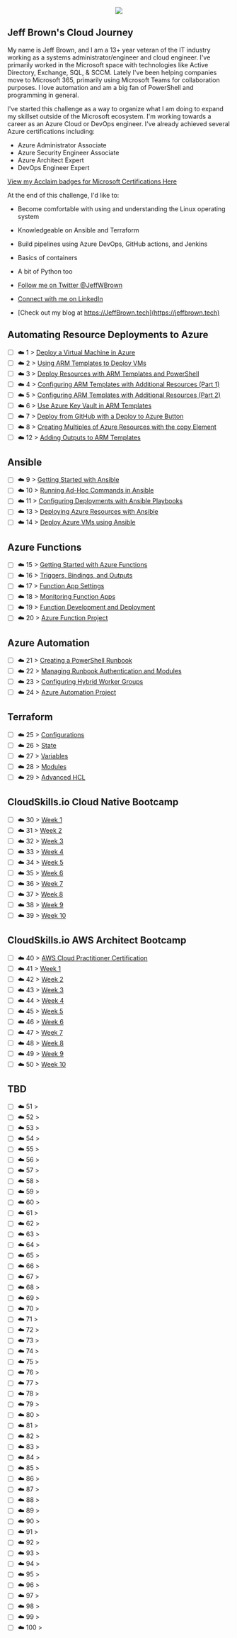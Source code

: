 <p align="center">
  <img src="banner.png">
</p>

## Jeff Brown's Cloud Journey

My name is Jeff Brown, and I am a 13+ year veteran of the IT industry working as a systems administrator/engineer and cloud engineer. I've primarily worked in the Microsoft space with technologies like Active Directory, Exchange, SQL, & SCCM. Lately I've been helping companies move to Microsoft 365, primarily using Microsoft Teams for collaboration purposes. I love automation and am a big fan of PowerShell and programming in general.

I've started this challenge as a way to organize what I am doing to expand my skillset outside of the Microsoft ecosystem. I'm working towards a career as an Azure Cloud or DevOps engineer. I've already achieved several Azure certifications including:

- Azure Administrator Associate
- Azure Security Engineer Associate
- Azure Architect Expert
- DevOps Engineer Expert

[View my Acclaim badges for Microsoft Certifications Here](https://www.youracclaim.com/users/jeffbrowntech/badges?sort=-state_updated_at&page=1)

At the end of this challenge, I'd like to:

- Become comfortable with using and understanding the Linux operating system
- Knowledgeable on Ansible and Terraform
- Build pipelines using Azure DevOps, GitHub actions, and Jenkins
- Basics of containers
- A bit of Python too

- [Follow me on Twitter @JeffWBrown](https://twitter.com/JeffWBrown)
- [Connect with me on LinkedIn](https://www.linkedin.com/in/jeffwaynebrown)
- [Check out my blog at https://JeffBrown.tech](https://jeffbrown.tech)

## Automating Resource Deployments to Azure

- [ ] ☁️ 1 > [Deploy a Virtual Machine in Azure](Journey/001/Readme.md)
- [ ] ☁️ 2 > [Using ARM Templates to Deploy VMs](Journey/002/Readme.md)
- [ ] ☁️ 3 > [Deploy Resources with ARM Templates and PowerShell](Journey/003/Readme.md)
- [ ] ☁️ 4 > [Configuring ARM Templates with Additional Resources (Part 1)](Journey/004/Readme.md)
- [ ] ☁️ 5 > [Configuring ARM Templates with Additional Resources (Part 2)](Journey/005/Readme.md)
- [ ] ☁️ 6 > [Use Azure Key Vault in ARM Templates](Journey/006/Readme.md)
- [ ] ☁️ 7 > [Deploy from GitHub with a Deploy to Azure Button](Journey/007/Readme.md)
- [ ] ☁️ 8 > [Creating Multiples of Azure Resources with the copy Element](Journey/008/Readme.md)
- [ ] ☁️ 12 > [Adding Outputs to ARM Templates](Journey/012/Readme.md)

## Ansible

- [ ] ☁️ 9 > [Getting Started with Ansible](Journey/009/Readme.md)
- [ ] ☁️ 10 > [Running Ad-Hoc Commands in Ansible](Journey/010/Readme.md)
- [ ] ☁️ 11 > [Configuring Deployments with Ansible Playbooks](Journey/011/Readme.md)
- [ ] ☁️ 13 > [Deploying Azure Resources with Ansible](Journey/013/Readme.md)
- [ ] ☁️ 14 > [Deploy Azure VMs using Ansible](Journey/014/Readme.md)

## Azure Functions

- [ ] ☁️ 15 > [Getting Started with Azure Functions](Journey/015/Readme.md)
- [ ] ☁️ 16 > [Triggers, Bindings, and Outputs](Journey/016/Readme.md)
- [ ] ☁️ 17 > [Function App Settings](Journey/017/Readme.md)
- [ ] ☁️ 18 > [Monitoring Function Apps](Journey/018/Readme.md)
- [ ] ☁️ 19 > [Function Development and Deployment](Journey/019/Readme.md)
- [ ] ☁️ 20 > [Azure Function Project](Journey/020/Readme.md)

## Azure Automation

- [ ] ☁️ 21 > [Creating a PowerShell Runbook](Journey/021/Readme.md)
- [ ] ☁️ 22 > [Managing Runbook Authentication and Modules](Journey/022/Readme.md)
- [ ] ☁️ 23 > [Configuring Hybrid Worker Groups](Journey/023/Readme.md)
- [ ] ☁️ 24 > [Azure Automation Project](Journey/024/Readme.md)

## Terraform

- [ ] ☁️ 25 > [Configurations](Journey/025/Readme.md)
- [ ] ☁️ 26 > [State](Journey/026/Readme.md)
- [ ] ☁️ 27 > [Variables](Journey/027/Readme.md)
- [ ] ☁️ 28 > [Modules](Journey/028/Readme.md)
- [ ] ☁️ 29 > [Advanced HCL](Journey/029/Readme.md)

## CloudSkills.io Cloud Native Bootcamp
- [ ] ☁️ 30 > [Week 1](Journey/030/Readme.md)
- [ ] ☁️ 31 > [Week 2](Journey/031/Readme.md)
- [ ] ☁️ 32 > [Week 3](Journey/032/Readme.md)
- [ ] ☁️ 33 > [Week 4](Journey/033/Readme.md)
- [ ] ☁️ 34 > [Week 5](Journey/034/Readme.md)
- [ ] ☁️ 35 > [Week 6](Journey/035/Readme.md)
- [ ] ☁️ 36 > [Week 7](Journey/036/Readme.md)
- [ ] ☁️ 37 > [Week 8](Journey/037/Readme.md)
- [ ] ☁️ 38 > [Week 9](Journey/038/Readme.md)
- [ ] ☁️ 39 > [Week 10](Journey/039/Readme.md)

## CloudSkills.io AWS Architect Bootcamp
- [ ] ☁️ 40 > [AWS Cloud Practitioner Certification](Journey/040/Readme.md)
- [ ] ☁️ 41 > [Week 1](Journey/041/Readme.md)
- [ ] ☁️ 42 > [Week 2](Journey/042/Readme.md)
- [ ] ☁️ 43 > [Week 3](Journey/043/Readme.md)
- [ ] ☁️ 44 > [Week 4](Journey/044/Readme.md)
- [ ] ☁️ 45 > [Week 5](Journey/045/Readme.md)
- [ ] ☁️ 46 > [Week 6](Journey/046/Readme.md)
- [ ] ☁️ 47 > [Week 7](Journey/047/Readme.md)
- [ ] ☁️ 48 > [Week 8](Journey/048/Readme.md)
- [ ] ☁️ 49 > [Week 9](Journey/049/Readme.md)
- [ ] ☁️ 50 > [Week 10](Journey/050/Readme.md)

## TBD
- [ ] ☁️ 51 > [](Journey/051/Readme.md)
- [ ] ☁️ 52 > [](Journey/052/Readme.md)
- [ ] ☁️ 53 > [](Journey/053/Readme.md)
- [ ] ☁️ 54 > [](Journey/054/Readme.md)
- [ ] ☁️ 55 > [](Journey/055/Readme.md)
- [ ] ☁️ 56 > [](Journey/056/Readme.md)
- [ ] ☁️ 57 > [](Journey/057/Readme.md)
- [ ] ☁️ 58 > [](Journey/058/Readme.md)
- [ ] ☁️ 59 > [](Journey/059/Readme.md)
- [ ] ☁️ 60 > [](Journey/060/Readme.md)
- [ ] ☁️ 61 > [](Journey/061/Readme.md)
- [ ] ☁️ 62 > [](Journey/062/Readme.md)
- [ ] ☁️ 63 > [](Journey/063/Readme.md)
- [ ] ☁️ 64 > [](Journey/064/Readme.md)
- [ ] ☁️ 65 > [](Journey/065/Readme.md)
- [ ] ☁️ 66 > [](Journey/066/Readme.md)
- [ ] ☁️ 67 > [](Journey/067/Readme.md)
- [ ] ☁️ 68 > [](Journey/068/Readme.md)
- [ ] ☁️ 69 > [](Journey/069/Readme.md)
- [ ] ☁️ 70 > [](Journey/070/Readme.md)
- [ ] ☁️ 71 > [](Journey/071/Readme.md)
- [ ] ☁️ 72 > [](Journey/072/Readme.md)
- [ ] ☁️ 73 > [](Journey/073/Readme.md)
- [ ] ☁️ 74 > [](Journey/074/Readme.md)
- [ ] ☁️ 75 > [](Journey/075/Readme.md)
- [ ] ☁️ 76 > [](Journey/076/Readme.md)
- [ ] ☁️ 77 > [](Journey/077/Readme.md)
- [ ] ☁️ 78 > [](Journey/078/Readme.md)
- [ ] ☁️ 79 > [](Journey/079/Readme.md)
- [ ] ☁️ 80 > [](Journey/080/Readme.md)
- [ ] ☁️ 81 > [](Journey/081/Readme.md)
- [ ] ☁️ 82 > [](Journey/082/Readme.md)
- [ ] ☁️ 83 > [](Journey/083/Readme.md)
- [ ] ☁️ 84 > [](Journey/084/Readme.md)
- [ ] ☁️ 85 > [](Journey/085/Readme.md)
- [ ] ☁️ 86 > [](Journey/086/Readme.md)
- [ ] ☁️ 87 > [](Journey/087/Readme.md)
- [ ] ☁️ 88 > [](Journey/088/Readme.md)
- [ ] ☁️ 89 > [](Journey/089/Readme.md)
- [ ] ☁️ 90 > [](Journey/090/Readme.md)
- [ ] ☁️ 91 > [](Journey/091/Readme.md)
- [ ] ☁️ 92 > [](Journey/092/Readme.md)
- [ ] ☁️ 93 > [](Journey/093/Readme.md)
- [ ] ☁️ 94 > [](Journey/094/Readme.md)
- [ ] ☁️ 95 > [](Journey/095/Readme.md)
- [ ] ☁️ 96 > [](Journey/096/Readme.md)
- [ ] ☁️ 97 > [](Journey/097/Readme.md)
- [ ] ☁️ 98 > [](Journey/098/Readme.md)
- [ ] ☁️ 99 > [](Journey/099/Readme.md)
- [ ] ☁️ 100 > [](Journey/100/Readme.md)
